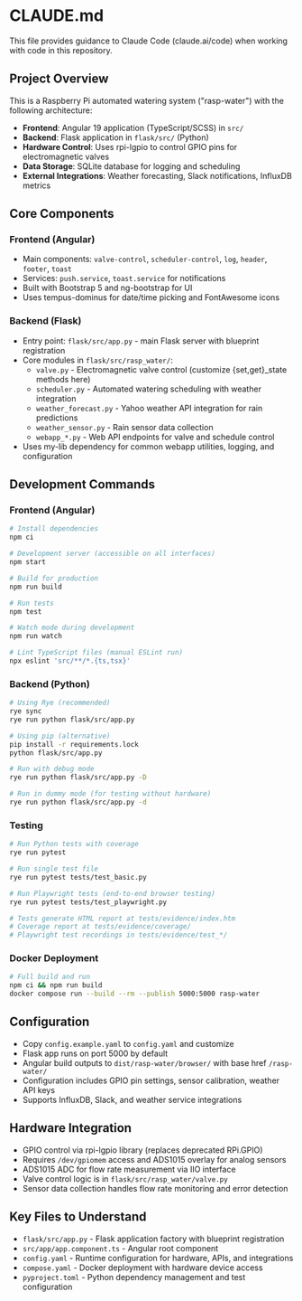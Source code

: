 # CLAUDE.md

This file provides guidance to Claude Code (claude.ai/code) when working with code in this repository.

## Project Overview

This is a Raspberry Pi automated watering system ("rasp-water") with the following architecture:

- **Frontend**: Angular 19 application (TypeScript/SCSS) in `src/`
- **Backend**: Flask application in `flask/src/` (Python)
- **Hardware Control**: Uses rpi-lgpio to control GPIO pins for electromagnetic valves
- **Data Storage**: SQLite database for logging and scheduling
- **External Integrations**: Weather forecasting, Slack notifications, InfluxDB metrics

## Core Components

### Frontend (Angular)

- Main components: `valve-control`, `scheduler-control`, `log`, `header`, `footer`, `toast`
- Services: `push.service`, `toast.service` for notifications
- Built with Bootstrap 5 and ng-bootstrap for UI
- Uses tempus-dominus for date/time picking and FontAwesome icons

### Backend (Flask)

- Entry point: `flask/src/app.py` - main Flask server with blueprint registration
- Core modules in `flask/src/rasp_water/`:
    - `valve.py` - Electromagnetic valve control (customize {set,get}\_state methods here)
    - `scheduler.py` - Automated watering scheduling with weather integration
    - `weather_forecast.py` - Yahoo weather API integration for rain predictions
    - `weather_sensor.py` - Rain sensor data collection
    - `webapp_*.py` - Web API endpoints for valve and schedule control
- Uses my-lib dependency for common webapp utilities, logging, and configuration

## Development Commands

### Frontend (Angular)

```bash
# Install dependencies
npm ci

# Development server (accessible on all interfaces)
npm start

# Build for production
npm run build

# Run tests
npm test

# Watch mode during development
npm run watch

# Lint TypeScript files (manual ESLint run)
npx eslint 'src/**/*.{ts,tsx}'
```

### Backend (Python)

```bash
# Using Rye (recommended)
rye sync
rye run python flask/src/app.py

# Using pip (alternative)
pip install -r requirements.lock
python flask/src/app.py

# Run with debug mode
rye run python flask/src/app.py -D

# Run in dummy mode (for testing without hardware)
rye run python flask/src/app.py -d
```

### Testing

```bash
# Run Python tests with coverage
rye run pytest

# Run single test file
rye run pytest tests/test_basic.py

# Run Playwright tests (end-to-end browser testing)
rye run pytest tests/test_playwright.py

# Tests generate HTML report at tests/evidence/index.htm
# Coverage report at tests/evidence/coverage/
# Playwright test recordings in tests/evidence/test_*/
```

### Docker Deployment

```bash
# Full build and run
npm ci && npm run build
docker compose run --build --rm --publish 5000:5000 rasp-water
```

## Configuration

- Copy `config.example.yaml` to `config.yaml` and customize
- Flask app runs on port 5000 by default
- Angular build outputs to `dist/rasp-water/browser/` with base href `/rasp-water/`
- Configuration includes GPIO pin settings, sensor calibration, weather API keys
- Supports InfluxDB, Slack, and weather service integrations

## Hardware Integration

- GPIO control via rpi-lgpio library (replaces deprecated RPi.GPIO)
- Requires `/dev/gpiomem` access and ADS1015 overlay for analog sensors
- ADS1015 ADC for flow rate measurement via IIO interface
- Valve control logic is in `flask/src/rasp_water/valve.py`
- Sensor data collection handles flow rate monitoring and error detection

## Key Files to Understand

- `flask/src/app.py` - Flask application factory with blueprint registration
- `src/app/app.component.ts` - Angular root component
- `config.yaml` - Runtime configuration for hardware, APIs, and integrations
- `compose.yaml` - Docker deployment with hardware device access
- `pyproject.toml` - Python dependency management and test configuration
